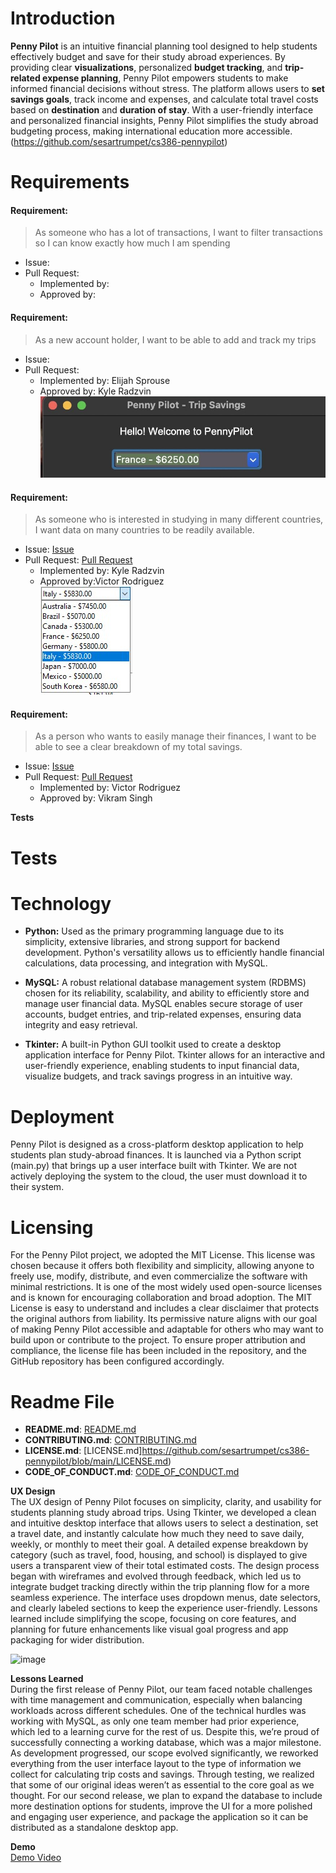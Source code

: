 # Introduction
  
**Penny Pilot** is an intuitive financial planning tool designed to help students effectively budget and save for their study abroad experiences. By providing clear **visualizations**, personalized **budget tracking**, and **trip-related expense planning**, Penny Pilot empowers students to make informed financial decisions without stress. The platform allows users to **set savings goals**, track income and expenses, and calculate total travel costs based on **destination** and **duration of stay**. With a user-friendly interface and personalized financial insights, Penny Pilot simplifies the study abroad budgeting process, making international education more accessible. (https://github.com/sesartrumpet/cs386-pennypilot)  

# Requirements

#### Requirement:
> As someone who has a lot of transactions, I want to filter transactions so I can know exactly how much I am spending
 - Issue:
 - Pull Request: 
    - Implemented by:
    - Approved by:
<screenshot>

#### Requirement:
> As a new account holder, I want to be able to add and track my trips
 - Issue: [<link>](https://github.com/sesartrumpet/cs386-pennypilot/issues/115)
 - Pull Request: [<link>](https://github.com/sesartrumpet/cs386-pennypilot/pull/119)
    - Implemented by: Elijah Sprouse
    - Approved by: Kyle Radzvin
![Database](Deliverable4_images/addatrip.jpg)

#### Requirement:
> As someone who is interested in studying in many different countries, I want data on many countries to be readily available.  
 - Issue: [Issue](https://github.com/sesartrumpet/cs386-pennypilot/issues/107)  
 - Pull Request: [Pull Request](https://github.com/sesartrumpet/cs386-pennypilot/pull/128)  
    - Implemented by: Kyle Radzvin    
    - Approved by:Victor Rodriguez    
![Datatbase](Deliverable4_images/pennypilot_d4_requirement1.jpg)  

#### Requirement:
> As a person who wants to easily manage their finances, I want to be able to see a clear breakdown of my total savings.  
  - Issue: [Issue](https://github.com/sesartrumpet/cs386-pennypilot/issues/45)  
  - Pull Request: [Pull Request](https://github.com/sesartrumpet/cs386-pennypilot/pull/144)  
    - Implemented by: Victor Rodriguez  
    - Approved by: Vikram Singh  
<screenshot>
   
  
**Tests**  

# Tests 

# Technology    

- **Python:** Used as the primary programming language due to its simplicity, extensive libraries, and strong support for backend development. Python's versatility allows us to efficiently handle financial calculations, data processing, and integration with MySQL.    

- **MySQL:** A robust relational database management system (RDBMS) chosen for its reliability, scalability, and ability to efficiently store and manage user financial data. MySQL enables secure storage of user accounts, budget entries, and trip-related expenses, ensuring data integrity and easy retrieval.    

- **Tkinter:** A built-in Python GUI toolkit used to create a desktop application interface for Penny Pilot. Tkinter allows for an interactive and user-friendly experience, enabling students to input financial data, visualize budgets, and track savings progress in an intuitive way.  
  
# Deployment   
Penny Pilot is designed as a cross-platform desktop application to help students plan study-abroad finances. It is launched via a Python script (main.py) that brings up a user interface built with Tkinter. We are not actively deploying the system to the cloud, the user must download it to their system.  

# Licensing   
For the Penny Pilot project, we adopted the MIT License. This license was chosen because it offers both flexibility and simplicity, allowing anyone to freely use, modify, distribute, and even commercialize the software with minimal restrictions. It is one of the most widely used open-source licenses and is known for encouraging collaboration and broad adoption. The MIT License is easy to understand and includes a clear disclaimer that protects the original authors from liability. Its permissive nature aligns with our goal of making Penny Pilot accessible and adaptable for others who may want to build upon or contribute to the project. To ensure proper attribution and compliance, the license file has been included in the repository, and the GitHub repository has been configured accordingly.  

# Readme File
- **README.md**: [README.md](https://github.com/sesartrumpet/cs386-pennypilot?tab=readme-ov-file#penny-pilot)  
- **CONTRIBUTING.md**: [CONTRIBUTING.md](https://github.com/sesartrumpet/cs386-pennypilot/blob/main/CONTRIBUTING.md)  
- **LICENSE.md**: [LICENSE.md]https://github.com/sesartrumpet/cs386-pennypilot/blob/main/LICENSE.md)  
- **CODE_OF_CONDUCT.md**: [CODE_OF_CONDUCT.md]()

**UX Design**    
The UX design of Penny Pilot focuses on simplicity, clarity, and usability for students planning study abroad trips. Using Tkinter, we developed a clean and intuitive desktop interface that allows users to select a destination, set a travel date, and instantly calculate how much they need to save daily, weekly, or monthly to meet their goal. A detailed expense breakdown by category (such as travel, food, housing, and school) is displayed to give users a transparent view of their total estimated costs. The design process began with wireframes and evolved through feedback, which led us to integrate budget tracking directly within the trip planning flow for a more seamless experience. The interface uses dropdown menus, date selectors, and clearly labeled sections to keep the experience user-friendly. Lessons learned include simplifying the scope, focusing on core features, and planning for future enhancements like visual goal progress and app packaging for wider distribution.    

![image](https://github.com/user-attachments/assets/6cefdb55-6038-4e76-851e-22148271315c)


**Lessons Learned**   
During the first release of Penny Pilot, our team faced notable challenges with time management and communication, especially when balancing workloads across different schedules. One of the technical hurdles was working with MySQL, as only one team member had prior experience, which led to a learning curve for the rest of us. Despite this, we’re proud of successfully connecting a working database, which was a major milestone. As development progressed, our scope evolved significantly, we reworked everything from the user interface layout to the type of information we collect for calculating trip costs and savings. Through testing, we realized that some of our original ideas weren’t as essential to the core goal as we thought. For our second release, we plan to expand the database to include more destination options for students, improve the UI for a more polished and engaging user experience, and package the application so it can be distributed as a standalone desktop app.

**Demo**   
[Demo Video](https://youtu.be/13Ac6QHr6JM)


